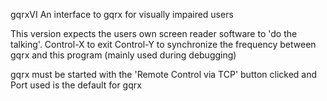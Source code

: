 gqrxVI
An interface to gqrx for visually impaired users

This version expects the users own screen reader software to 'do the talking'.
Control-X to exit
Control-Y to synchronize the frequency between gqrx and this program (mainly used during debugging)

gqrx must be started with the 'Remote Control via TCP' button clicked and Port used is the default for gqrx
